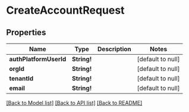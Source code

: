 # CreateAccountRequest

## Properties
Name | Type | Description | Notes
------------ | ------------- | ------------- | -------------
**authPlatformUserId** | **String!** |  | [default to null]
**orgId** | **String!** |  | [default to null]
**tenantId** | **String!** |  | [default to null]
**email** | **String!** |  | [default to null]

[[Back to Model list]](../README.md#documentation-for-models) [[Back to API list]](../README.md#documentation-for-api-endpoints) [[Back to README]](../README.md)


